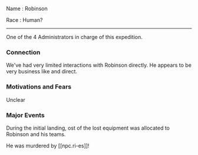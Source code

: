 
Name
: Robinson

Race
: Human?

---

One of the 4 Administrators in charge of this expedition.

### Connection
We've had very limited interactions with Robinson directly. He appears to be very business like and direct.

### Motivations and Fears
Unclear

### Major Events
During the initial landing, ost of the lost equipment was allocated to Robinson and his teams.

He was murdered by [[npc.ri-es]]!
